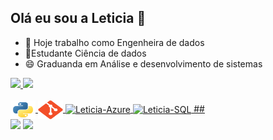 ## Olá eu sou a Leticia 👋

- 🌱 Hoje trabalho como Engenheira de dados
- 🔭Estudante Ciência de dados
- 😄 Graduanda em Análise e desenvolvimento de sistemas

<div>
  <a href="https://github.com/Leticiavalcan">
  <img height="180em" src="https://github-readme-stats-eight-theta.vercel.app/api?username=Leticiavalcan&show_icons=true&theme=dracula&include_all_commits=true&count_private=true"/>
  <img height="180em" src="https://github-readme-stats-eight-theta.vercel.app/api/top-langs/?username=Leticiavalcan&layout=compact&langs_count=8&theme=dracula"/>
<div>
<div style="display: inline_block"><br>
  <img align="center" alt="Leticia-Python" height="30" width="40" src="https://raw.githubusercontent.com/devicons/devicon/master/icons/python/python-original.svg">
  <img align="center" alt="Leticia-Git" height="30" width="40" src="https://raw.githubusercontent.com/devicons/devicon/master/icons/git/git-original.svg">
  <img align="center" alt="Leticia-Azure" height="30" width="40" src="https://cdn.jsdelivr.net/gh/devicons/devicon@latest/icons/azure/azure-original.svg">
  <img  align="center" alt="Leticia-SQL" height="30" width="40" src="http://www.w3.org/2000/svg">
  ##

  <div>
  <a href = "mailto: leticia.valcan@outlook.com"><img src="https://img.shields.io/badge/-Gmail-%23EA4335?style=for-the-badge&logo=gmail&logoColor=white" target="_blank"></a>
  <a href="https://www.linkedin.com/in/leticia-cavalcante-452161128" target="_blank"><img src="https://img.shields.io/badge/-LinkedIn-%230077B5?style=for-the-badge&logo=linkedin&logoColor=white" target="_blank"></a>
</div> 

